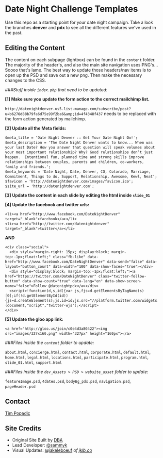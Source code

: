 Date Night Challenge Templates
===

Use this repo as a starting point for your date night campaign. Take a look the branches **denver** and **pdx** to see all the different features we've used in the past.


Editing the Content
-------------------

The content on each subpage (lightbox) can be found in the `content` folder. 
The majority of the header's, and also the main site navigation uses PNG's... Soooo that's lame. The best way to update those headers/nav items is to open up the PSD and save out a new png. Then make the necessary changes to the CSS.


###_Stuff inside `index.php` that need to be updated:_

**[1] Make sure you update the form action to the correct mailchimp list.**

`http://datenightdenver.us5.list-manage.com/subscribe/post?u=b6276d88b79fa6d75e99f2ba6&amp;id=4f4348f437` needs to be replaced with the form action generated by mailchimp.
    
**[2] Update all the Meta fields:**
    
    $meta_title = 'Date Night Denver :: Get Your Date Night On!';
    $meta_description = 'The Date Night Denver wants to know... When was your last Date? How you answer that question will speak volumes about your most important relationship? Why? Good relationships don’t just happen.  Intentional fun, planned time and strong skills improve relationships between couples, parents and children, co-workers, family and friends.';
    $meta_keywords = 'Date Night, Date, Denver, CO, Colorado, Marriage, Commitment, Things to do, Support, Relationship, Awesome, Kewl, Neat';
    $favicon = 'http://datenightdenver.com/images/favicon.ico';
    $site_url = 'http://datenightdenver.com';


**[3] Update the content in each slide by editing the html inside `slide_01`**

**[4] Update the facebook and twitter urls:**
    
    <li><a href="http://www.facebook.com/DateNightDenver" target="_blank">facebook</a></li>
    <li><a href="http://twitter.com/datenightdenver" target="_blank">twitter</a></li>

**AND**
    
    <div class="social">
      <div style="margin-right: 15px; display:block; margin-top:-1px;float:left;" class="fb-like" data-href="http://www.facebook.com/DateNightDenver" data-send="false" data-layout="button_count" data-width="100" data-show-faces="true"></div>
      <div style="display:block; margin-top:-1px;float:left;"><a href="https://twitter.com/DateNightDenver" class="twitter-follow-button" data-show-count="true" data-lang="en" data-show-screen-name="false">Follow @datenightpdx</a></div>
      <script>!function(d,s,id){var js,fjs=d.getElementsByTagName(s)[0];if(!d.getElementById(id)){js=d.createElement(s);js.id=id;js.src="//platform.twitter.com/widgets.js";fjs.parentNode.insertBefore(js,fjs);}}(document,"script","twitter-wjs");</script>
    </div>

**[5] Update the gloo app link:**
    
    <a href="http://gloo.us/join/c0e4d3a80422"><img src="images/327x160.png" width="327px" height="160px"></a>


###_Files inside the `content` folder to update:_

`about.html`, `concierge.html`, `contact.html`, `corporate.html`, `default.html`, `home.html`, `legal.html`, `locations.html`, `participate.html`, `program.html`, `slide_01.html`, `support.html`

###_Files inside the `dev_Assets > PSD > website_asset` folder to update:_

`featureImage.psd`, `4dates.psd`, `bodyBg_pdx.psd`, `navigation.psd`, `pageHeader.psd`


Contact
----------------
[Tim Popadic](mailto:timpopadic@gmail.com)


Site Credits
------------

- Original Site Built by [DBA](http://dbaworldwide.com)
- Lead Developer: [@sammyk](http://github.com/SammyK)
- Visual Updates: [@jakeleboeuf](http://github.com/jakeleboeuf) _of [jklb.co](http://jakeleboeuf.com)_
